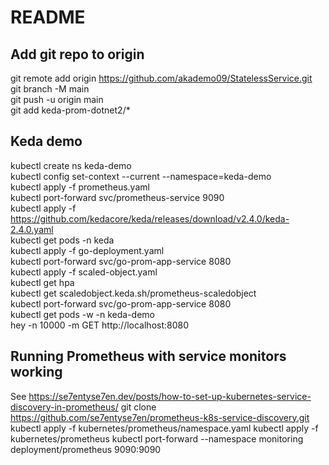 # README

## Add git repo to origin

git remote add origin <https://github.com/akademo09/StatelessService.git>  
git branch -M main  
git push -u origin main  
git add keda-prom-dotnet2/*  

## Keda demo

kubectl create ns keda-demo  
kubectl config set-context --current --namespace=keda-demo  
kubectl apply -f prometheus.yaml  
kubectl port-forward svc/prometheus-service 9090  
kubectl apply -f https://github.com/kedacore/keda/releases/download/v2.4.0/keda-2.4.0.yaml  
kubectl get pods -n keda  
kubectl apply -f go-deployment.yaml  
kubectl port-forward svc/go-prom-app-service 8080  
kubectl apply -f scaled-object.yaml  
kubectl get hpa  
kubectl get scaledobject.keda.sh/prometheus-scaledobject  
kubectl port-forward svc/go-prom-app-service 8080  
kubectl get pods -w -n keda-demo  
hey -n 10000 -m GET http://localhost:8080  

## Running Prometheus with service monitors working

See https://se7entyse7en.dev/posts/how-to-set-up-kubernetes-service-discovery-in-prometheus/
git clone https://github.com/se7entyse7en/prometheus-k8s-service-discovery.git
kubectl apply -f kubernetes/prometheus/namespace.yaml 
kubectl apply -f kubernetes/prometheus
kubectl port-forward --namespace monitoring deployment/prometheus 9090:9090
